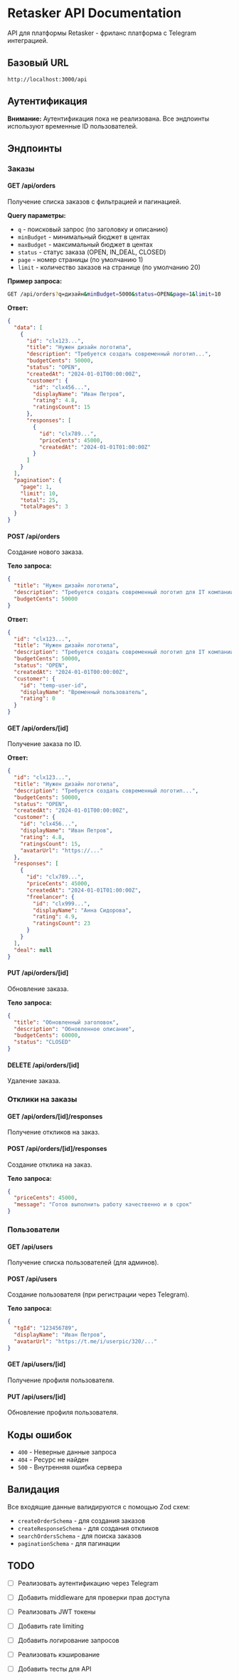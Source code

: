 # Retasker API Documentation

API для платформы Retasker - фриланс платформа с Telegram интеграцией.

## Базовый URL

```
http://localhost:3000/api
```

## Аутентификация

**Внимание:** Аутентификация пока не реализована. Все эндпоинты используют временные ID пользователей.

## Эндпоинты

### Заказы

#### GET /api/orders
Получение списка заказов с фильтрацией и пагинацией.

**Query параметры:**
- `q` - поисковый запрос (по заголовку и описанию)
- `minBudget` - минимальный бюджет в центах
- `maxBudget` - максимальный бюджет в центах
- `status` - статус заказа (OPEN, IN_DEAL, CLOSED)
- `page` - номер страницы (по умолчанию 1)
- `limit` - количество заказов на странице (по умолчанию 20)

**Пример запроса:**
```bash
GET /api/orders?q=дизайн&minBudget=5000&status=OPEN&page=1&limit=10
```

**Ответ:**
```json
{
  "data": [
    {
      "id": "clx123...",
      "title": "Нужен дизайн логотипа",
      "description": "Требуется создать современный логотип...",
      "budgetCents": 50000,
      "status": "OPEN",
      "createdAt": "2024-01-01T00:00:00Z",
      "customer": {
        "id": "clx456...",
        "displayName": "Иван Петров",
        "rating": 4.8,
        "ratingsCount": 15
      },
      "responses": [
        {
          "id": "clx789...",
          "priceCents": 45000,
          "createdAt": "2024-01-01T01:00:00Z"
        }
      ]
    }
  ],
  "pagination": {
    "page": 1,
    "limit": 10,
    "total": 25,
    "totalPages": 3
  }
}
```

#### POST /api/orders
Создание нового заказа.

**Тело запроса:**
```json
{
  "title": "Нужен дизайн логотипа",
  "description": "Требуется создать современный логотип для IT компании",
  "budgetCents": 50000
}
```

**Ответ:**
```json
{
  "id": "clx123...",
  "title": "Нужен дизайн логотипа",
  "description": "Требуется создать современный логотип для IT компании",
  "budgetCents": 50000,
  "status": "OPEN",
  "createdAt": "2024-01-01T00:00:00Z",
  "customer": {
    "id": "temp-user-id",
    "displayName": "Временный пользователь",
    "rating": 0
  }
}
```

#### GET /api/orders/[id]
Получение заказа по ID.

**Ответ:**
```json
{
  "id": "clx123...",
  "title": "Нужен дизайн логотипа",
  "description": "Требуется создать современный логотип...",
  "budgetCents": 50000,
  "status": "OPEN",
  "createdAt": "2024-01-01T00:00:00Z",
  "customer": {
    "id": "clx456...",
    "displayName": "Иван Петров",
    "rating": 4.8,
    "ratingsCount": 15,
    "avatarUrl": "https://..."
  },
  "responses": [
    {
      "id": "clx789...",
      "priceCents": 45000,
      "createdAt": "2024-01-01T01:00:00Z",
      "freelancer": {
        "id": "clx999...",
        "displayName": "Анна Сидорова",
        "rating": 4.9,
        "ratingsCount": 23
      }
    }
  ],
  "deal": null
}
```

#### PUT /api/orders/[id]
Обновление заказа.

**Тело запроса:**
```json
{
  "title": "Обновленный заголовок",
  "description": "Обновленное описание",
  "budgetCents": 60000,
  "status": "CLOSED"
}
```

#### DELETE /api/orders/[id]
Удаление заказа.

### Отклики на заказы

#### GET /api/orders/[id]/responses
Получение откликов на заказ.

#### POST /api/orders/[id]/responses
Создание отклика на заказ.

**Тело запроса:**
```json
{
  "priceCents": 45000,
  "message": "Готов выполнить работу качественно и в срок"
}
```

### Пользователи

#### GET /api/users
Получение списка пользователей (для админов).

#### POST /api/users
Создание пользователя (при регистрации через Telegram).

**Тело запроса:**
```json
{
  "tgId": "123456789",
  "displayName": "Иван Петров",
  "avatarUrl": "https://t.me/i/userpic/320/..."
}
```

#### GET /api/users/[id]
Получение профиля пользователя.

#### PUT /api/users/[id]
Обновление профиля пользователя.

## Коды ошибок

- `400` - Неверные данные запроса
- `404` - Ресурс не найден
- `500` - Внутренняя ошибка сервера

## Валидация

Все входящие данные валидируются с помощью Zod схем:

- `createOrderSchema` - для создания заказов
- `createResponseSchema` - для создания откликов
- `searchOrdersSchema` - для поиска заказов
- `paginationSchema` - для пагинации

## TODO

- [ ] Реализовать аутентификацию через Telegram
- [ ] Добавить middleware для проверки прав доступа
- [ ] Реализовать JWT токены
- [ ] Добавить rate limiting
- [ ] Добавить логирование запросов
- [ ] Реализовать кэширование
- [ ] Добавить тесты для API

